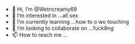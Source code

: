 - 👋 Hi, I’m @Wetncreamy69
- 👀 I’m interested in ...all sex
- 🌱 I’m currently learning ...how to o wo touching
- 💞️ I’m looking to collaborate on ...fuck8ng
- 📫 How to reach me ...

<!---
Wetncreamy69/Wetncreamy69 is a ✨ special ✨ repository because its `README.md` (this file) appears on your GitHub profile.
You can click the Preview link to take a look at your changes.
--->
